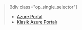 > [!div class="op_single_selector"]
> * [Azure Portal](../articles/storage/storage-monitoring-diagnosing-troubleshooting.md)
> * [Klasik Azure Portalı](../articles/storage/storage-monitoring-diagnosing-troubleshooting-classic-portal.md)
> 
> 



<!--HONumber=Jan17_HO3-->


